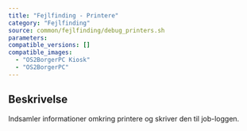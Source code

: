 ```yaml
---
title: "Fejlfinding - Printere"
category: "Fejlfinding"
source: common/fejlfinding/debug_printers.sh
parameters:
compatible_versions: []
compatible_images:
  - "OS2BorgerPC Kiosk"
  - "OS2BorgerPC"
---
```


## Beskrivelse
Indsamler informationer omkring printere og skriver den til job-loggen.